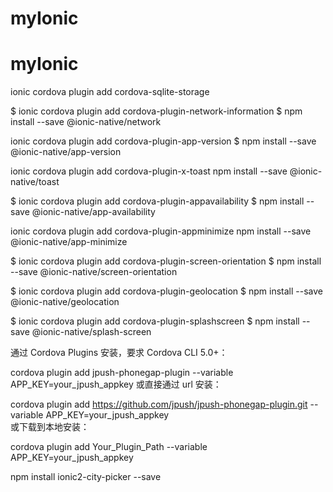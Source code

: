 # myIonic
# myIonic

ionic cordova plugin add cordova-sqlite-storage

$ ionic cordova plugin add cordova-plugin-network-information
$ npm install --save @ionic-native/network

 ionic cordova plugin add cordova-plugin-app-version
$ npm install --save @ionic-native/app-version

ionic cordova plugin add cordova-plugin-x-toast
npm install --save @ionic-native/toast

$ ionic cordova plugin add cordova-plugin-appavailability
$ npm install --save @ionic-native/app-availability

ionic cordova plugin add cordova-plugin-appminimize
npm install --save @ionic-native/app-minimize

$ ionic cordova plugin add cordova-plugin-screen-orientation
$ npm install --save @ionic-native/screen-orientation

$ ionic cordova plugin add cordova-plugin-geolocation
$ npm install --save @ionic-native/geolocation

$ ionic cordova plugin add cordova-plugin-splashscreen
$ npm install --save @ionic-native/splash-screen

通过 Cordova Plugins 安装，要求 Cordova CLI 5.0+：

 cordova plugin add jpush-phonegap-plugin --variable APP_KEY=your_jpush_appkey
或直接通过 url 安装：

 cordova plugin add https://github.com/jpush/jpush-phonegap-plugin.git --variable APP_KEY=your_jpush_appkey  
或下载到本地安装：

 cordova plugin add Your_Plugin_Path  --variable APP_KEY=your_jpush_appkey
 
 
 npm install ionic2-city-picker --save
